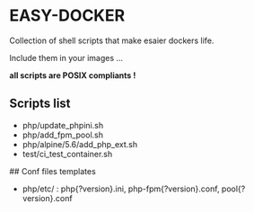 # EASY-DOCKER

Collection of shell scripts that make esaier dockers life.

Include them in your images ...

**all scripts are POSIX compliants !**

## Scripts list

- php/update_phpini.sh
- php/add_fpm_pool.sh
- php/alpine/5.6/add_php_ext.sh
- test/ci_test_container.sh

## Conf files templates

- php/etc/ : php{?version}.ini, php-fpm{?version}.conf, pool{?version}.conf

